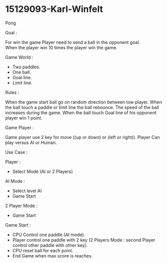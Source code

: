 # 15129093-Karl-Winfelt
Pong

Goal :

For win the game Player need to send a ball in the opponent goal.  
When the player win 10 times the player win the game.

Game World :

- Two paddles.
- One ball.
- Goal line.
- Limit line.

Rules :

When the game start ball go on random direction between tow player.
When the ball touch a paddle or limit line the ball rebounce.
The speed of the ball increases during the game.
When the ball touch Goal line of his opponent player win 1 point.

Game Player :

Game player use 2 key for move ((up or down) or (left or right)).
Player Can play versus AI or Human.


Use Case :

Player :
 - Select Mode (AI or 2 Players)

AI Mode :
 - Select level AI
 - Game Start


2 Player Mode :
 - Game Start

Game Start :
 - CPU Control one paddle (AI mode).
 - Player control one paddle with 2 key (2 Players Mode : second Player control other paddle with other key).
 - CPU reset ball for each point.
 - End Game when max score is reaches.



